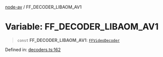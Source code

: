 [node-av](../globals.md) / FF\_DECODER\_LIBAOM\_AV1

# Variable: FF\_DECODER\_LIBAOM\_AV1

> `const` **FF\_DECODER\_LIBAOM\_AV1**: [`FFVideoDecoder`](../type-aliases/FFVideoDecoder.md)

Defined in: [decoders.ts:162](https://github.com/seydx/av/blob/f8631fc881b394300b1479f511d55cf1c370a87f/src/constants/decoders.ts#L162)
